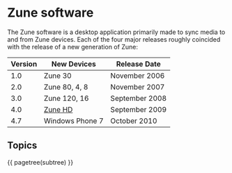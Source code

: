 # Zune software
The Zune software is a desktop application primarily made to sync media to and from Zune devices. Each of the four major releases roughly coincided with the release of a new generation of Zune:

Version   | New Devices      | Release Date
----------|------------------|-----------------
1.0       | Zune 30          | November 2006
2.0       | Zune 80, 4, 8    | November 2007
3.0       | Zune 120, 16     | September 2008
4.0       | [Zune HD](../Zune%20devices/Zune%20HD/index.md)          | September 2009
4.7       | Windows Phone 7  | October 2010

## Topics
{{ pagetree(subtree) }}